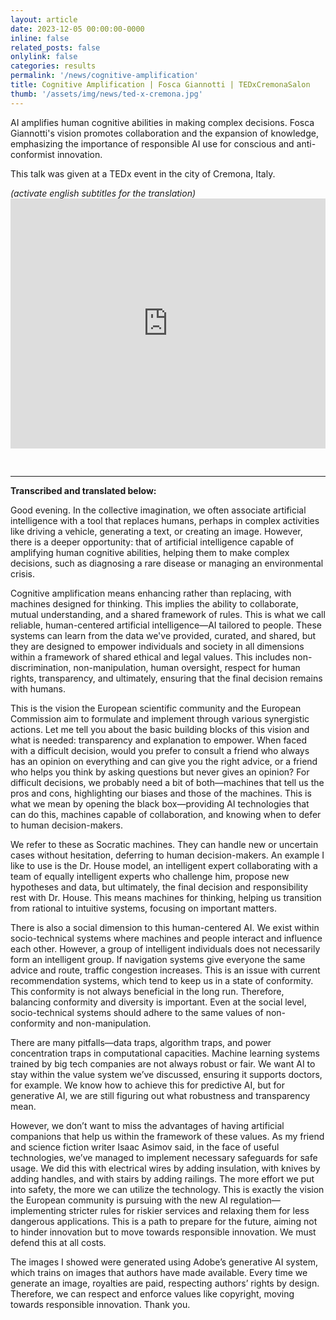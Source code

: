 ```yaml
---
layout: article
date: 2023-12-05 00:00:00-0000
inline: false
related_posts: false
onlylink: false
categories: results
permalink: '/news/cognitive-amplification'
title: Cognitive Amplification | Fosca Giannotti | TEDxCremonaSalon
thumb: '/assets/img/news/ted-x-cremona.jpg'
---
```


<p class="lead">AI amplifies human cognitive abilities in making complex decisions. Fosca Giannotti's vision promotes collaboration and the expansion of knowledge, emphasizing the importance of responsible AI use for conscious and anti-conformist innovation.</p>
<p>This talk was given at a TEDx event in the city of Cremona, Italy.</p>
<em>(activate english subtitles for the translation)</em>
<div class="row mt-3">
<iframe width="100%" height="400" src="https://www.youtube.com/embed/OKEXlImoFKE?si=zov2k0eUb1KyiqDP" title="YouTube video player" frameborder="0" allow="accelerometer; autoplay; clipboard-write; encrypted-media; gyroscope; picture-in-picture; web-share" referrerpolicy="strict-origin-when-cross-origin" allowfullscreen style="margin-bottom:30px"></iframe>
    <br>
    <hr>
    <div class="col-sm-12">
        <p><strong>Transcribed and translated below:</strong></p>
        <p>Good evening. In the collective imagination, we often associate artificial intelligence with a tool that replaces humans, perhaps in complex activities like driving a vehicle, generating a text, or creating an image. However, there is a deeper opportunity: that of artificial intelligence capable of amplifying human cognitive abilities, helping them to make complex decisions, such as diagnosing a rare disease or managing an environmental crisis.</p>
        <p>Cognitive amplification means enhancing rather than replacing, with machines designed for thinking. This implies the ability to collaborate, mutual understanding, and a shared framework of rules. This is what we call reliable, human-centered artificial intelligence—AI tailored to people. These systems can learn from the data we've provided, curated, and shared, but they are designed to empower individuals and society in all dimensions within a framework of shared ethical and legal values. This includes non-discrimination, non-manipulation, human oversight, respect for human rights, transparency, and ultimately, ensuring that the final decision remains with humans.</p>
        <p>This is the vision the European scientific community and the European Commission aim to formulate and implement through various synergistic actions. Let me tell you about the basic building blocks of this vision and what is needed: transparency and explanation to empower. When faced with a difficult decision, would you prefer to consult a friend who always has an opinion on everything and can give you the right advice, or a friend who helps you think by asking questions but never gives an opinion? For difficult decisions, we probably need a bit of both—machines that tell us the pros and cons, highlighting our biases and those of the machines. This is what we mean by opening the black box—providing AI technologies that can do this, machines capable of collaboration, and knowing when to defer to human decision-makers.</p>
        <p>We refer to these as Socratic machines. They can handle new or uncertain cases without hesitation, deferring to human decision-makers. An example I like to use is the Dr. House model, an intelligent expert collaborating with a team of equally intelligent experts who challenge him, propose new hypotheses and data, but ultimately, the final decision and responsibility rest with Dr. House. This means machines for thinking, helping us transition from rational to intuitive systems, focusing on important matters.</p>
        <p>There is also a social dimension to this human-centered AI. We exist within socio-technical systems where machines and people interact and influence each other. However, a group of intelligent individuals does not necessarily form an intelligent group. If navigation systems give everyone the same advice and route, traffic congestion increases. This is an issue with current recommendation systems, which tend to keep us in a state of conformity. This conformity is not always beneficial in the long run. Therefore, balancing conformity and diversity is important. Even at the social level, socio-technical systems should adhere to the same values of non-conformity and non-manipulation.</p>
        <p>There are many pitfalls—data traps, algorithm traps, and power concentration traps in computational capacities. Machine learning systems trained by big tech companies are not always robust or fair. We want AI to stay within the value system we’ve discussed, ensuring it supports doctors, for example. We know how to achieve this for predictive AI, but for generative AI, we are still figuring out what robustness and transparency mean.</p>
        <p>However, we don’t want to miss the advantages of having artificial companions that help us within the framework of these values. As my friend and science fiction writer Isaac Asimov said, in the face of useful technologies, we’ve managed to implement necessary safeguards for safe usage. We did this with electrical wires by adding insulation, with knives by adding handles, and with stairs by adding railings. The more effort we put into safety, the more we can utilize the technology. This is exactly the vision the European community is pursuing with the new AI regulation—implementing stricter rules for riskier services and relaxing them for less dangerous applications. This is a path to prepare for the future, aiming not to hinder innovation but to move towards responsible innovation. We must defend this at all costs.</p>
        <p>The images I showed were generated using Adobe’s generative AI system, which trains on images that authors have made available. Every time we generate an image, royalties are paid, respecting authors’ rights by design. Therefore, we can respect and enforce values like copyright, moving towards responsible innovation. Thank you.</p>
    </div>

</div>

